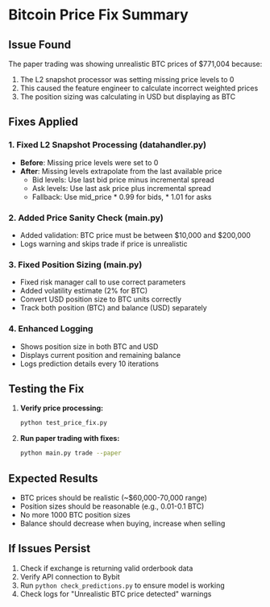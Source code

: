 # Bitcoin Price Fix Summary

## Issue Found
The paper trading was showing unrealistic BTC prices of $771,004 because:
1. The L2 snapshot processor was setting missing price levels to 0
2. This caused the feature engineer to calculate incorrect weighted prices
3. The position sizing was calculating in USD but displaying as BTC

## Fixes Applied

### 1. Fixed L2 Snapshot Processing (datahandler.py)
- **Before**: Missing price levels were set to 0
- **After**: Missing levels extrapolate from the last available price
  - Bid levels: Use last bid price minus incremental spread
  - Ask levels: Use last ask price plus incremental spread
  - Fallback: Use mid_price * 0.99 for bids, * 1.01 for asks

### 2. Added Price Sanity Check (main.py)
- Added validation: BTC price must be between $10,000 and $200,000
- Logs warning and skips trade if price is unrealistic

### 3. Fixed Position Sizing (main.py)
- Fixed risk manager call to use correct parameters
- Added volatility estimate (2% for BTC)
- Convert USD position size to BTC units correctly
- Track both position (BTC) and balance (USD) separately

### 4. Enhanced Logging
- Shows position size in both BTC and USD
- Displays current position and remaining balance
- Logs prediction details every 10 iterations

## Testing the Fix

1. **Verify price processing:**
   ```bash
   python test_price_fix.py
   ```

2. **Run paper trading with fixes:**
   ```bash
   python main.py trade --paper
   ```

## Expected Results
- BTC prices should be realistic (~$60,000-70,000 range)
- Position sizes should be reasonable (e.g., 0.01-0.1 BTC)
- No more 1000 BTC position sizes
- Balance should decrease when buying, increase when selling

## If Issues Persist
1. Check if exchange is returning valid orderbook data
2. Verify API connection to Bybit
3. Run `python check_predictions.py` to ensure model is working
4. Check logs for "Unrealistic BTC price detected" warnings